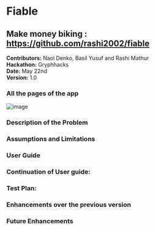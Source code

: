 # Fiable

## Make money biking : https://github.com/rashi2002/fiable

**Contributors:** Naol Denko, Basil Yusuf and Rashi Mathur <br>
**Hackathon:** Gryphhacks <br>
**Date:** May 22nd <br>
**Version:** 1.0 <br>

### All the pages of the app
![image](https://user-images.githubusercontent.com/92009321/169708663-b3d81d5c-aa72-4ba7-9187-45f3bee3d669.png)


### Description of the Problem

### Assumptions and Limitations

### User Guide

### Continuation of User guide: 

### Test Plan: 

### Enhancements over the previous version

### Future Enhancements

